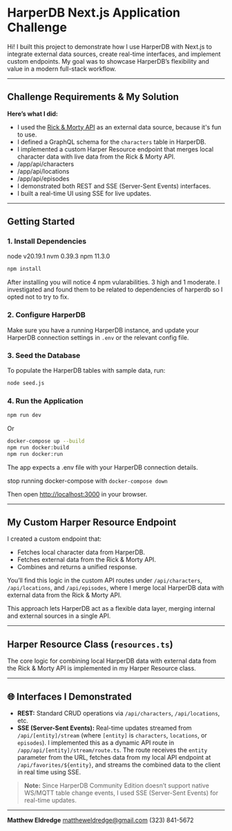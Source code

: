 # HarperDB Next.js Application Challenge

Hi! I built this project to demonstrate how I use HarperDB with Next.js to integrate external data sources, create real-time interfaces, and implement custom endpoints. My goal was to showcase HarperDB’s flexibility and value in a modern full-stack workflow.

---

## Challenge Requirements & My Solution

**Here’s what I did:**
- I used the [Rick & Morty API](https://rickandmortyapi.com/) as an external data source, because it's fun to use.
- I defined a GraphQL schema for the `characters` table in HarperDB.
- I implemented a custom Harper Resource endpoint that merges local character data with live data from the Rick & Morty API.
- /app/api/characters
- /app/api/locations
- /app/api/episodes
- I demonstrated both REST and SSE (Server-Sent Events) interfaces.
- I built a real-time UI using SSE for live updates.

---

## Getting Started

### 1. **Install Dependencies**

node v20.19.1
nvm 0.39.3
npm 11.3.0

```sh
npm install
```

After installing you will notice 4 npm vularabilities. 3 high and 1 moderate. I investigated and found them to be related to dependencies of harperdb so I opted not to try to fix.

### 2. **Configure HarperDB**

Make sure you have a running HarperDB instance, and update your HarperDB connection settings in `.env` or the relevant config file.

### 3. **Seed the Database**

To populate the HarperDB tables with sample data, run:

```sh
node seed.js
```

### 4. **Run the Application**

```sh
npm run dev
```

Or
```sh
docker-compose up --build
npm run docker:build
npm run docker:run
```

The app expects a .env file with your HarperDB connection details.

stop running docker-compose with `docker-compose down`

Then open [http://localhost:3000](http://localhost:3000) in your browser.

---

## My Custom Harper Resource Endpoint

I created a custom endpoint that:
- Fetches local character data from HarperDB.
- Fetches external data from the Rick & Morty API.
- Combines and returns a unified response.

You’ll find this logic in the custom API routes under `/api/characters`, `/api/locations`, and `/api/episodes`, where I merge local HarperDB data with external data from the Rick & Morty API.

This approach lets HarperDB act as a flexible data layer, merging internal and external sources in a single API.

---

## Harper Resource Class (`resources.ts`)

The core logic for combining local HarperDB data with external data from the Rick & Morty API is implemented in my Harper Resource class.

---

## 🌐 Interfaces I Demonstrated

- **REST:** Standard CRUD operations via `/api/characters`, `/api/locations`, etc.
- **SSE (Server-Sent Events):** Real-time updates streamed from `/api/[entity]/stream` (where `[entity]` is `characters`, `locations`, or `episodes`).
  I implemented this as a dynamic API route in `/app/api/[entity]/stream/route.ts`.
  The route receives the `entity` parameter from the URL, fetches data from my local API endpoint at `/api/favorites/${entity}`, and streams the combined data to the client in real time using SSE.

> **Note:** Since HarperDB Community Edition doesn’t support native WS/MQTT table change events, I used SSE (Server-Sent Events) for real-time updates.

---

**Matthew Eldredge**
[mattheweldredge@gmail.com](mailto:mattheweldredge@gmail.com)
(323) 841-5672

